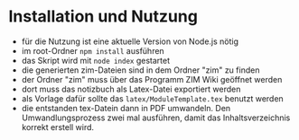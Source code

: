 # Installation und Nutzung
* für die Nutzung ist eine aktuelle Version von Node.js nötig
* im root-Ordner `npm install` ausführen
* das Skript wird mit `node index` gestartet
* die generierten zim-Dateien sind in dem Ordner "zim" zu finden
* der Ordner "zim" muss über das Programm ZIM Wiki geöffnet werden
* dort muss das notizbuch als Latex-Datei exportiert werden
* als Vorlage dafür sollte das `latex/ModuleTemplate.tex` benutzt werden
* die entstanden tex-Datein dann in PDF umwandeln. Den Umwandlungsprozess zwei mal ausführen,
damit das Inhaltsverzeichnis korrekt erstell wird.